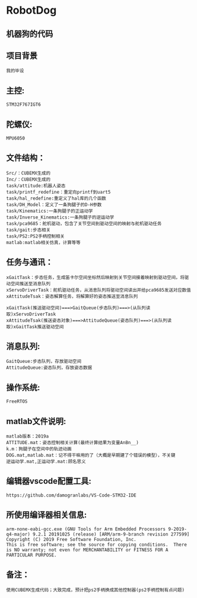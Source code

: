 # RobotDog
## 机器狗的代码  
## 项目背景  
    我的毕设  
## 主控:  
    STM32F767IGT6  
## 陀螺仪:  
    MPU6050  
## 文件结构：  
    Src/：CUBEMX生成的  
    Inc/：CUBEMX生成的  
    task/attitude:机器人姿态  
    task/printf_redefine：重定向printf到uart5
    task/hal_redefine:重定义了hal库的几个函数
    task/DH_Model：定义了一条狗腿子的D-H参数
    task/Kinematics:一条狗腿子的正运动学
    task/Inverse_Kinematics:一条狗腿子的逆运动学
    task/pca9685：舵机驱动，包含了关节空间到驱动空间的映射与舵机驱动任务
    task/gait:步态相关
    task/PS2:PS2手柄控制相关
    matlab:matlab相关仿真，计算等等

## 任务与通讯：
    xGaitTask：步态任务，生成笛卡尔空间坐标然后映射到关节空间接着映射到驱动空间，将驱动空间推送至消息队列
    xServoDriverTask：舵机驱动任务，从消息队列将驱动空间读出并给pca9685发送对应数值
    xAttitudeTsak：姿态解算任务，将解算好的姿态推送至消息队列

    xGaitTask(推送驱动空间)===>GaitQueue(步态队列)===>(从队列读取)xServoDriverTask
    xAttitudeTsak(推送姿态对象)===>AttitudeQueue(姿态队列)===>(从队列读取)xGaitTask推送驱动空间  
## 消息队列:  
    GaitQueue:步态队列，存放驱动空间  
    AttitudeQueue:姿态队列，存放姿态数据  

## 操作系统:  
    FreeRTOS  

## matlab文件说明:  
    matlab版本：2019a  
    ATTITUDE.mat：姿态控制相关计算(最终计算结果为变量AnBn__)  
    k.m：狗腿子在空间中的轨迹动画  
    DOG.mat,matlab.mat：记不得干嘛用的了（大概是早期建了个错误的模型），不关键  
    逆运动学.mat,正运动学.mat:顾名思义  

## 编辑器vscode配置工具:  
    https://github.com/damogranlabs/VS-Code-STM32-IDE  

## 所使用编译器相关信息:  
    arm-none-eabi-gcc.exe (GNU Tools for Arm Embedded Processors 9-2019-q4-major) 9.2.1 20191025 (release) [ARM/arm-9-branch revision 277599] Copyright (C) 2019 Free Software Foundation, Inc.  
    This is free software; see the source for copying conditions.  There is NO warranty; not even for MERCHANTABILITY or FITNESS FOR A PARTICULAR PURPOSE.  

## 备注：
    使用CUBEMX生成代码；大致完成，预计把ps2手柄换成其他控制器(ps2手柄控制有点问题)  
